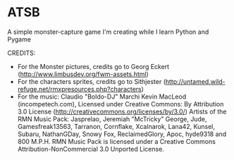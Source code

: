 # ATSB
A simple monster-capture game I'm creating while I learn Python and Pygame

CREDITS:
- For the Monster pictures, credits go to Georg Eckert (http://www.limbusdev.org/fwm-assets.html)
- For the characters sprites, credits go to Sithjester (http://untamed.wild-refuge.net/rmxpresources.php?characters)
- For the music: Claudio "Boldo-DJ" Marchi
                 Kevin MacLeod (incompetech.com), Licensed under Creative Commons: By Attribution 3.0 License (http://creativecommons.org/licenses/by/3.0/)
                 Artists of the RMN Music Pack: Jasprelao, Jeremiah "McTricky" George, Jude, Gamesfreak13563, Tarranon, Cornflake, Xcalnarok, Lana42, Kunsel, Subaru, NathanGDay, Snowy Fox, ReclaimedGlory, Apoc, hyde9318 and 800 M.P.H.
                 RMN Music Pack is licensed under a Creative Commons Attribution-NonCommercial 3.0 Unported License.